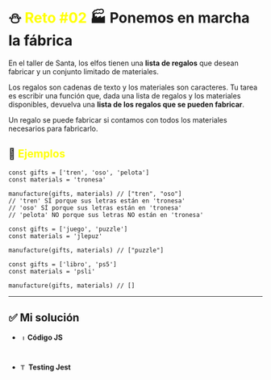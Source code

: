 # ⛄ <span style="color: yellow">Reto #02</span> 🏭 Ponemos en marcha la fábrica

En el taller de Santa, los elfos tienen una **lista de regalos** que desean fabricar y un conjunto limitado de materiales.

Los regalos son cadenas de texto y los materiales son caracteres. Tu tarea es escribir una función que, dada una lista de regalos y los materiales disponibles, devuelva una **lista de los regalos que se pueden fabricar**.

Un regalo se puede fabricar si contamos con todos los materiales necesarios para fabricarlo.

## 🎁 <span style="color: yellow">Ejemplos</span>

```
const gifts = ['tren', 'oso', 'pelota']
const materials = 'tronesa'

manufacture(gifts, materials) // ["tren", "oso"]
// 'tren' SÍ porque sus letras están en 'tronesa'
// 'oso' SÍ porque sus letras están en 'tronesa'
// 'pelota' NO porque sus letras NO están en 'tronesa'
```

```
const gifts = ['juego', 'puzzle']
const materials = 'jlepuz'

manufacture(gifts, materials) // ["puzzle"]
```

```
const gifts = ['libro', 'ps5']
const materials = 'psli'

manufacture(gifts, materials) // []
```


---

## ✅ Mi solución

- <img src="https://skillicons.dev/icons?i=js" width="10px" alt="JS" /> **Código JS**

```


```

- <img src="https://skillicons.dev/icons?i=jest" width="12px" alt="Testing con Jest" /> **Testing Jest**

```

```
